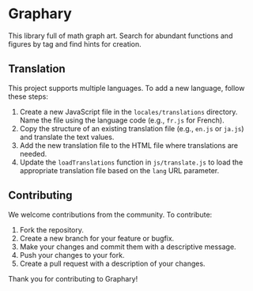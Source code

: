 # Graphary

This library full of math graph art. Search for abundant functions and figures by tag and find hints for creation.

## Translation

This project supports multiple languages. To add a new language, follow these steps:

1. Create a new JavaScript file in the `locales/translations` directory. Name the file using the language code (e.g., `fr.js` for French).
2. Copy the structure of an existing translation file (e.g., `en.js` or `ja.js`) and translate the text values.
3. Add the new translation file to the HTML file where translations are needed.
4. Update the `loadTranslations` function in `js/translate.js` to load the appropriate translation file based on the `lang` URL parameter.

## Contributing

We welcome contributions from the community. To contribute:

1. Fork the repository.
2. Create a new branch for your feature or bugfix.
3. Make your changes and commit them with a descriptive message.
4. Push your changes to your fork.
5. Create a pull request with a description of your changes.

Thank you for contributing to Graphary!
